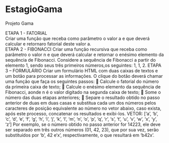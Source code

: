 # EstagioGama
Projeto Gama

ETAPA 1 - FATORIAL <br>
Criar uma função que receba como parâmetro o valor a e que deverá calcular e retornaro fatorial deste valor a. <br>
ETAPA 2 - FIBONACCI
Criar uma função recursiva que receba como parâmetro o valor n e que deverá calcular e retornar o enésimo
elemento da sequência de Fibonacci.
Considere a sequência de Fibonacci a partir do elemento 1, sendo seus três primeiros números,os seguintes: 1, 1, 2.
ETAPA 3 – FORMULÁRIO
Criar um formulário HTML com duas caixas de textos e um botão para processar as informações.
O clique do botão deverá chamar uma função que faça os seguintes passos:
 Calcule o fatorial do número da primeira caixa de texto;
 Calcule o enésimo elemento da sequência de Fibonacci, aonde n é o valor digitado na segunda caixa de
texto;
 Some o número das duas etapas anteriores;
 Separe o resultado obtido no passo anterior de duas em duas casas e substitua cada um dos números
pelos caracteres de posição equivalente ao número no vetor abaixo, caso exista, após este processo,
concatenar os resultados e exibi-los.
VETOR: [‘a’, ‘b’, ‘c’, ‘d’, ‘e’, ‘f’, ‘g’, ‘h’, ‘i’, ‘j’, ‘k’, ‘l’, ‘m’, ‘n’, ‘o’, ‘p’, ‘q’, ‘r’, ‘s’, ‘t’, ‘u’, ‘v’, ‘w’, ‘x’, ‘y’, ‘z’]
Por exemplo, se o número obtido no passo anterior for 14223, ele deve ser separado em três outros números
(01, 42, 23), que por sua vez, serão substituídos por ‘b’, 42 e‘x’, respectivamente, o que resultará em ‘b42x’.
